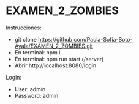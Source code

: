 # EXAMEN_2_ZOMBIES
Instrucciones: 
 - git clone https://github.com/Paula-Sofia-Soto-Ayala/EXAMEN_2_ZOMBIES.git
 - En terminal: npm i
 - En terminal: npm run start (/server)
 - Abrir http://localhost:8080/login

Login: 
 - User: admin
 - Password: admin

